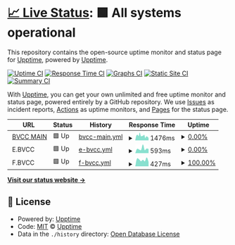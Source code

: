 # [📈 Live Status](https://upptime.github.io/upptime): <!--live status--> **🟩 All systems operational**

This repository contains the open-source uptime monitor and status page for [Upptime](https://upptime.js.org), powered by [Upptime](https://github.com/upptime/upptime).

[![Uptime CI](https://github.com/notarealusernameofcourse/bvcc-uptime/workflows/Uptime%20CI/badge.svg)](https://github.com/notarealusernameofcourse/bvcc-uptime/actions?query=workflow%3A%22Uptime+CI%22)
[![Response Time CI](https://github.com/notarealusernameofcourse/bvcc-uptime/workflows/Response%20Time%20CI/badge.svg)](https://github.com/notarealusernameofcourse/bvcc-uptime/actions?query=workflow%3A%22Response+Time+CI%22)
[![Graphs CI](https://github.com/notarealusernameofcourse/bvcc-uptime/workflows/Graphs%20CI/badge.svg)](https://github.com/notarealusernameofcourse/bvcc-uptime/actions?query=workflow%3A%22Graphs+CI%22)
[![Static Site CI](https://github.com/notarealusernameofcourse/bvcc-uptime/workflows/Static%20Site%20CI/badge.svg)](https://github.com/notarealusernameofcourse/bvcc-uptime/actions?query=workflow%3A%22Static+Site+CI%22)
[![Summary CI](https://github.com/notarealusernameofcourse/bvcc-uptime/workflows/Summary%20CI/badge.svg)](https://github.com/notarealusernameofcourse/bvcc-uptime/actions?query=workflow%3A%22Summary+CI%22)

With [Upptime](https://upptime.js.org), you can get your own unlimited and free uptime monitor and status page, powered entirely by a GitHub repository. We use [Issues](https://github.com/upptime/upptime/issues) as incident reports, [Actions](https://github.com/notarealusernameofcourse/bvcc-uptime/actions) as uptime monitors, and [Pages](https://upptime.github.io/upptime) for the status page.

<!--start: status pages-->
<!-- This summary is generated by Upptime (https://github.com/upptime/upptime) -->
<!-- Do not edit this manually, your changes will be overwritten -->
<!-- prettier-ignore -->
| URL | Status | History | Response Time | Uptime |
| --- | ------ | ------- | ------------- | ------ |
| <img alt="" src="https://icons.duckduckgo.com/ip3/bondagevalley.cc.ico" height="13"> [BVCC MAIN](https://bondagevalley.cc) | 🟩 Up | [bvcc-main.yml](https://github.com/notarealusernameofcourse/bvcc-uptime/commits/HEAD/history/bvcc-main.yml) | <details><summary><img alt="Response time graph" src="./graphs/bvcc-main/response-time-week.png" height="20"> 1476ms</summary><br><a href="https://notarealusernameofcourse.github.io/bvcc-uptime/history/bvcc-main"><img alt="Response time 3264" src="https://img.shields.io/endpoint?url=https%3A%2F%2Fraw.githubusercontent.com%2Fnotarealusernameofcourse%2Fbvcc-uptime%2FHEAD%2Fapi%2Fbvcc-main%2Fresponse-time.json"></a><br><a href="https://notarealusernameofcourse.github.io/bvcc-uptime/history/bvcc-main"><img alt="24-hour response time 780" src="https://img.shields.io/endpoint?url=https%3A%2F%2Fraw.githubusercontent.com%2Fnotarealusernameofcourse%2Fbvcc-uptime%2FHEAD%2Fapi%2Fbvcc-main%2Fresponse-time-day.json"></a><br><a href="https://notarealusernameofcourse.github.io/bvcc-uptime/history/bvcc-main"><img alt="7-day response time 1476" src="https://img.shields.io/endpoint?url=https%3A%2F%2Fraw.githubusercontent.com%2Fnotarealusernameofcourse%2Fbvcc-uptime%2FHEAD%2Fapi%2Fbvcc-main%2Fresponse-time-week.json"></a><br><a href="https://notarealusernameofcourse.github.io/bvcc-uptime/history/bvcc-main"><img alt="30-day response time 3180" src="https://img.shields.io/endpoint?url=https%3A%2F%2Fraw.githubusercontent.com%2Fnotarealusernameofcourse%2Fbvcc-uptime%2FHEAD%2Fapi%2Fbvcc-main%2Fresponse-time-month.json"></a><br><a href="https://notarealusernameofcourse.github.io/bvcc-uptime/history/bvcc-main"><img alt="1-year response time 3264" src="https://img.shields.io/endpoint?url=https%3A%2F%2Fraw.githubusercontent.com%2Fnotarealusernameofcourse%2Fbvcc-uptime%2FHEAD%2Fapi%2Fbvcc-main%2Fresponse-time-year.json"></a></details> | <details><summary><a href="https://notarealusernameofcourse.github.io/bvcc-uptime/history/bvcc-main">0.00%</a></summary><a href="https://notarealusernameofcourse.github.io/bvcc-uptime/history/bvcc-main"><img alt="All-time uptime 8.50%" src="https://img.shields.io/endpoint?url=https%3A%2F%2Fraw.githubusercontent.com%2Fnotarealusernameofcourse%2Fbvcc-uptime%2FHEAD%2Fapi%2Fbvcc-main%2Fuptime.json"></a><br><a href="https://notarealusernameofcourse.github.io/bvcc-uptime/history/bvcc-main"><img alt="24-hour uptime 0.00%" src="https://img.shields.io/endpoint?url=https%3A%2F%2Fraw.githubusercontent.com%2Fnotarealusernameofcourse%2Fbvcc-uptime%2FHEAD%2Fapi%2Fbvcc-main%2Fuptime-day.json"></a><br><a href="https://notarealusernameofcourse.github.io/bvcc-uptime/history/bvcc-main"><img alt="7-day uptime 0.00%" src="https://img.shields.io/endpoint?url=https%3A%2F%2Fraw.githubusercontent.com%2Fnotarealusernameofcourse%2Fbvcc-uptime%2FHEAD%2Fapi%2Fbvcc-main%2Fuptime-week.json"></a><br><a href="https://notarealusernameofcourse.github.io/bvcc-uptime/history/bvcc-main"><img alt="30-day uptime 0.00%" src="https://img.shields.io/endpoint?url=https%3A%2F%2Fraw.githubusercontent.com%2Fnotarealusernameofcourse%2Fbvcc-uptime%2FHEAD%2Fapi%2Fbvcc-main%2Fuptime-month.json"></a><br><a href="https://notarealusernameofcourse.github.io/bvcc-uptime/history/bvcc-main"><img alt="1-year uptime 8.50%" src="https://img.shields.io/endpoint?url=https%3A%2F%2Fraw.githubusercontent.com%2Fnotarealusernameofcourse%2Fbvcc-uptime%2FHEAD%2Fapi%2Fbvcc-main%2Fuptime-year.json"></a></details>
| <img alt="" src="https://icons.duckduckgo.com/ip3/null.ico" height="13"> E.BVCC | 🟩 Up | [e-bvcc.yml](https://github.com/notarealusernameofcourse/bvcc-uptime/commits/HEAD/history/e-bvcc.yml) | <details><summary><img alt="Response time graph" src="./graphs/e-bvcc/response-time-week.png" height="20"> 593ms</summary><br><a href="https://notarealusernameofcourse.github.io/bvcc-uptime/history/e-bvcc"><img alt="Response time 912" src="https://img.shields.io/endpoint?url=https%3A%2F%2Fraw.githubusercontent.com%2Fnotarealusernameofcourse%2Fbvcc-uptime%2FHEAD%2Fapi%2Fe-bvcc%2Fresponse-time.json"></a><br><a href="https://notarealusernameofcourse.github.io/bvcc-uptime/history/e-bvcc"><img alt="24-hour response time 552" src="https://img.shields.io/endpoint?url=https%3A%2F%2Fraw.githubusercontent.com%2Fnotarealusernameofcourse%2Fbvcc-uptime%2FHEAD%2Fapi%2Fe-bvcc%2Fresponse-time-day.json"></a><br><a href="https://notarealusernameofcourse.github.io/bvcc-uptime/history/e-bvcc"><img alt="7-day response time 593" src="https://img.shields.io/endpoint?url=https%3A%2F%2Fraw.githubusercontent.com%2Fnotarealusernameofcourse%2Fbvcc-uptime%2FHEAD%2Fapi%2Fe-bvcc%2Fresponse-time-week.json"></a><br><a href="https://notarealusernameofcourse.github.io/bvcc-uptime/history/e-bvcc"><img alt="30-day response time 500" src="https://img.shields.io/endpoint?url=https%3A%2F%2Fraw.githubusercontent.com%2Fnotarealusernameofcourse%2Fbvcc-uptime%2FHEAD%2Fapi%2Fe-bvcc%2Fresponse-time-month.json"></a><br><a href="https://notarealusernameofcourse.github.io/bvcc-uptime/history/e-bvcc"><img alt="1-year response time 912" src="https://img.shields.io/endpoint?url=https%3A%2F%2Fraw.githubusercontent.com%2Fnotarealusernameofcourse%2Fbvcc-uptime%2FHEAD%2Fapi%2Fe-bvcc%2Fresponse-time-year.json"></a></details> | <details><summary><a href="https://notarealusernameofcourse.github.io/bvcc-uptime/history/e-bvcc">0.00%</a></summary><a href="https://notarealusernameofcourse.github.io/bvcc-uptime/history/e-bvcc"><img alt="All-time uptime 31.62%" src="https://img.shields.io/endpoint?url=https%3A%2F%2Fraw.githubusercontent.com%2Fnotarealusernameofcourse%2Fbvcc-uptime%2FHEAD%2Fapi%2Fe-bvcc%2Fuptime.json"></a><br><a href="https://notarealusernameofcourse.github.io/bvcc-uptime/history/e-bvcc"><img alt="24-hour uptime 0.00%" src="https://img.shields.io/endpoint?url=https%3A%2F%2Fraw.githubusercontent.com%2Fnotarealusernameofcourse%2Fbvcc-uptime%2FHEAD%2Fapi%2Fe-bvcc%2Fuptime-day.json"></a><br><a href="https://notarealusernameofcourse.github.io/bvcc-uptime/history/e-bvcc"><img alt="7-day uptime 0.00%" src="https://img.shields.io/endpoint?url=https%3A%2F%2Fraw.githubusercontent.com%2Fnotarealusernameofcourse%2Fbvcc-uptime%2FHEAD%2Fapi%2Fe-bvcc%2Fuptime-week.json"></a><br><a href="https://notarealusernameofcourse.github.io/bvcc-uptime/history/e-bvcc"><img alt="30-day uptime 0.00%" src="https://img.shields.io/endpoint?url=https%3A%2F%2Fraw.githubusercontent.com%2Fnotarealusernameofcourse%2Fbvcc-uptime%2FHEAD%2Fapi%2Fe-bvcc%2Fuptime-month.json"></a><br><a href="https://notarealusernameofcourse.github.io/bvcc-uptime/history/e-bvcc"><img alt="1-year uptime 31.62%" src="https://img.shields.io/endpoint?url=https%3A%2F%2Fraw.githubusercontent.com%2Fnotarealusernameofcourse%2Fbvcc-uptime%2FHEAD%2Fapi%2Fe-bvcc%2Fuptime-year.json"></a></details>
| <img alt="" src="https://icons.duckduckgo.com/ip3/null.ico" height="13"> F.BVCC | 🟩 Up | [f-bvcc.yml](https://github.com/notarealusernameofcourse/bvcc-uptime/commits/HEAD/history/f-bvcc.yml) | <details><summary><img alt="Response time graph" src="./graphs/f-bvcc/response-time-week.png" height="20"> 427ms</summary><br><a href="https://notarealusernameofcourse.github.io/bvcc-uptime/history/f-bvcc"><img alt="Response time 428" src="https://img.shields.io/endpoint?url=https%3A%2F%2Fraw.githubusercontent.com%2Fnotarealusernameofcourse%2Fbvcc-uptime%2FHEAD%2Fapi%2Ff-bvcc%2Fresponse-time.json"></a><br><a href="https://notarealusernameofcourse.github.io/bvcc-uptime/history/f-bvcc"><img alt="24-hour response time 290" src="https://img.shields.io/endpoint?url=https%3A%2F%2Fraw.githubusercontent.com%2Fnotarealusernameofcourse%2Fbvcc-uptime%2FHEAD%2Fapi%2Ff-bvcc%2Fresponse-time-day.json"></a><br><a href="https://notarealusernameofcourse.github.io/bvcc-uptime/history/f-bvcc"><img alt="7-day response time 427" src="https://img.shields.io/endpoint?url=https%3A%2F%2Fraw.githubusercontent.com%2Fnotarealusernameofcourse%2Fbvcc-uptime%2FHEAD%2Fapi%2Ff-bvcc%2Fresponse-time-week.json"></a><br><a href="https://notarealusernameofcourse.github.io/bvcc-uptime/history/f-bvcc"><img alt="30-day response time 457" src="https://img.shields.io/endpoint?url=https%3A%2F%2Fraw.githubusercontent.com%2Fnotarealusernameofcourse%2Fbvcc-uptime%2FHEAD%2Fapi%2Ff-bvcc%2Fresponse-time-month.json"></a><br><a href="https://notarealusernameofcourse.github.io/bvcc-uptime/history/f-bvcc"><img alt="1-year response time 428" src="https://img.shields.io/endpoint?url=https%3A%2F%2Fraw.githubusercontent.com%2Fnotarealusernameofcourse%2Fbvcc-uptime%2FHEAD%2Fapi%2Ff-bvcc%2Fresponse-time-year.json"></a></details> | <details><summary><a href="https://notarealusernameofcourse.github.io/bvcc-uptime/history/f-bvcc">100.00%</a></summary><a href="https://notarealusernameofcourse.github.io/bvcc-uptime/history/f-bvcc"><img alt="All-time uptime 100.00%" src="https://img.shields.io/endpoint?url=https%3A%2F%2Fraw.githubusercontent.com%2Fnotarealusernameofcourse%2Fbvcc-uptime%2FHEAD%2Fapi%2Ff-bvcc%2Fuptime.json"></a><br><a href="https://notarealusernameofcourse.github.io/bvcc-uptime/history/f-bvcc"><img alt="24-hour uptime 100.00%" src="https://img.shields.io/endpoint?url=https%3A%2F%2Fraw.githubusercontent.com%2Fnotarealusernameofcourse%2Fbvcc-uptime%2FHEAD%2Fapi%2Ff-bvcc%2Fuptime-day.json"></a><br><a href="https://notarealusernameofcourse.github.io/bvcc-uptime/history/f-bvcc"><img alt="7-day uptime 100.00%" src="https://img.shields.io/endpoint?url=https%3A%2F%2Fraw.githubusercontent.com%2Fnotarealusernameofcourse%2Fbvcc-uptime%2FHEAD%2Fapi%2Ff-bvcc%2Fuptime-week.json"></a><br><a href="https://notarealusernameofcourse.github.io/bvcc-uptime/history/f-bvcc"><img alt="30-day uptime 100.00%" src="https://img.shields.io/endpoint?url=https%3A%2F%2Fraw.githubusercontent.com%2Fnotarealusernameofcourse%2Fbvcc-uptime%2FHEAD%2Fapi%2Ff-bvcc%2Fuptime-month.json"></a><br><a href="https://notarealusernameofcourse.github.io/bvcc-uptime/history/f-bvcc"><img alt="1-year uptime 100.00%" src="https://img.shields.io/endpoint?url=https%3A%2F%2Fraw.githubusercontent.com%2Fnotarealusernameofcourse%2Fbvcc-uptime%2FHEAD%2Fapi%2Ff-bvcc%2Fuptime-year.json"></a></details>

<!--end: status pages-->

[**Visit our status website →**](https://upptime.github.io/upptime)

## 📄 License

- Powered by: [Upptime](https://github.com/upptime/upptime)
- Code: [MIT](./LICENSE) © [Upptime](https://upptime.js.org)
- Data in the `./history` directory: [Open Database License](https://opendatacommons.org/licenses/odbl/1-0/)

